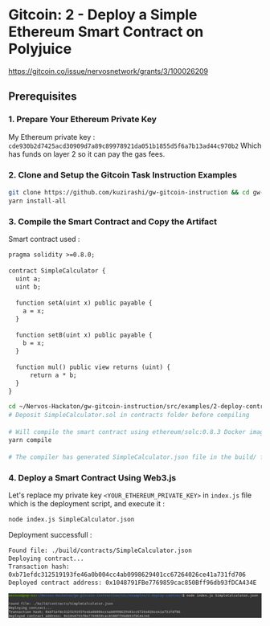 # Gitcoin: 2 - Deploy a Simple Ethereum Smart Contract on Polyjuice

https://gitcoin.co/issue/nervosnetwork/grants/3/100026209

## Prerequisites

### 1. Prepare Your Ethereum Private Key

My Ethereum private key : `cde930b2d7425acd30909d7a89c89978921da051b1855d5f6a7b13ad44c970b2`
Which has funds on layer 2 so it can pay the gas fees.

### 2. Clone and Setup the Gitcoin Task Instruction Examples

```bash
git clone https://github.com/kuzirashi/gw-gitcoin-instruction && cd gw-gitcoin-instruction
yarn install-all
```

### 3. Compile the Smart Contract and Copy the Artifact

Smart contract used :
```solidity
pragma solidity >=0.8.0;

contract SimpleCalculator {
  uint a;
  uint b;

  function setA(uint x) public payable {
    a = x;
  }
  
  function setB(uint x) public payable {
    b = x;
  }
  
  function mul() public view returns (uint) {
      return a * b;
  }
}
```

```bash
cd ~/Nervos-Hackaton/gw-gitcoin-instruction/src/examples/2-deploy-contract/
# Deposit SimpleCalculator.sol in contracts folder before compiling

# Will compile the smart contract using ethereum/solc:0.8.3 Docker image
yarn compile

# The compiler has generated SimpleCalculator.json file in the build/ folder
```

### 4. Deploy a Smart Contract Using Web3.js

Let's replace my private key `<YOUR_ETHEREUM_PRIVATE_KEY>` in `index.js` file which is the deployment script, and execute it :
```bash
node index.js SimpleCalculator.json
```

Deployment successfull :
```
Found file: ./build/contracts/SimpleCalculator.json
Deploying contract...
Transaction hash: 0xb71efdc312519193fe46a0b004cc4ab0998629401cc67264026ce41a731fd706
Deployed contract address: 0x1048791FBe7769859cac850Bff96db93fDCA434E
```

![Contract Deployment](images/contract_deployment.png)
